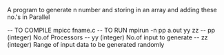 A program to generate n number and storing in an array and adding these no.'s in Parallel 

--	TO COMPILE	mpicc fname.c
--	TO RUN		mpirun -n pp a.out yy zz
--	pp (integer) No.of Processors
--	yy (integer) No.of input to generate
--	zz (integer) Range of input data to be generated randomly
